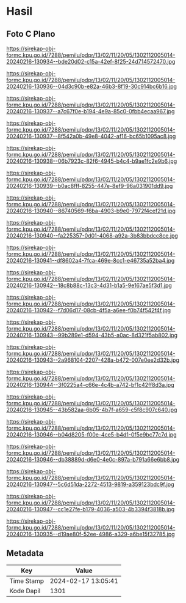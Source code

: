 # Hasil

## Foto C Plano

https://sirekap-obj-formc.kpu.go.id/7288/pemilu/pdpr/13/02/11/20/05/1302112005014-20240216-130934--bde20d02-c15a-42ef-8f25-24d714572470.jpg

https://sirekap-obj-formc.kpu.go.id/7288/pemilu/pdpr/13/02/11/20/05/1302112005014-20240216-130936--04d3c90b-e82a-46b3-8f19-30c914bc6b16.jpg

https://sirekap-obj-formc.kpu.go.id/7288/pemilu/pdpr/13/02/11/20/05/1302112005014-20240216-130937--a7c67f0e-b194-4e9a-85c0-0fbb4ecaa967.jpg

https://sirekap-obj-formc.kpu.go.id/7288/pemilu/pdpr/13/02/11/20/05/1302112005014-20240216-130937--8f542a0b-49e8-4042-af16-bc65b1095ac8.jpg

https://sirekap-obj-formc.kpu.go.id/7288/pemilu/pdpr/13/02/11/20/05/1302112005014-20240216-130938--06b7923c-82f6-4945-b4c4-b9ae1fc2e9b6.jpg

https://sirekap-obj-formc.kpu.go.id/7288/pemilu/pdpr/13/02/11/20/05/1302112005014-20240216-130939--b0ac8fff-8255-447e-8ef9-96a031901dd9.jpg

https://sirekap-obj-formc.kpu.go.id/7288/pemilu/pdpr/13/02/11/20/05/1302112005014-20240216-130940--86740569-f6ba-4903-b9e0-7972f4cef21d.jpg

https://sirekap-obj-formc.kpu.go.id/7288/pemilu/pdpr/13/02/11/20/05/1302112005014-20240216-130940--fa225357-0d01-4068-a92a-3b83bbdcc8ce.jpg

https://sirekap-obj-formc.kpu.go.id/7288/pemilu/pdpr/13/02/11/20/05/1302112005014-20240216-130941--df8602a4-7fca-469e-8cc1-e46735a52ba4.jpg

https://sirekap-obj-formc.kpu.go.id/7288/pemilu/pdpr/13/02/11/20/05/1302112005014-20240216-130942--18c8b88c-13c3-4d31-b1a5-9e167ae5f3d1.jpg

https://sirekap-obj-formc.kpu.go.id/7288/pemilu/pdpr/13/02/11/20/05/1302112005014-20240216-130942--f7d06d17-08cb-4f5a-a6ee-f0b74f542f4f.jpg

https://sirekap-obj-formc.kpu.go.id/7288/pemilu/pdpr/13/02/11/20/05/1302112005014-20240216-130943--99b289e1-d594-43b5-a0ac-8d321f5ab802.jpg

https://sirekap-obj-formc.kpu.go.id/7288/pemilu/pdpr/13/02/11/20/05/1302112005014-20240216-130943--2a968104-2207-428a-b472-007e0ee2d32b.jpg

https://sirekap-obj-formc.kpu.go.id/7288/pemilu/pdpr/13/02/11/20/05/1302112005014-20240216-130944--3f0225a4-c66e-4c4b-a742-bf1c42ff8d3a.jpg

https://sirekap-obj-formc.kpu.go.id/7288/pemilu/pdpr/13/02/11/20/05/1302112005014-20240216-130945--43b582aa-6b05-4b7f-a659-c5f8c907c640.jpg

https://sirekap-obj-formc.kpu.go.id/7288/pemilu/pdpr/13/02/11/20/05/1302112005014-20240216-130946--b04d8205-f00e-4ce5-b4d1-0f5e9bc77c7d.jpg

https://sirekap-obj-formc.kpu.go.id/7288/pemilu/pdpr/13/02/11/20/05/1302112005014-20240216-130946--db38889d-d6e0-4e0c-897a-b791a66e6bb8.jpg

https://sirekap-obj-formc.kpu.go.id/7288/pemilu/pdpr/13/02/11/20/05/1302112005014-20240216-130947--5c6d51da-2272-4513-9819-a359123bdc9f.jpg

https://sirekap-obj-formc.kpu.go.id/7288/pemilu/pdpr/13/02/11/20/05/1302112005014-20240216-130947--cc1e27fe-b179-4036-a503-4b3394f3818b.jpg

https://sirekap-obj-formc.kpu.go.id/7288/pemilu/pdpr/13/02/11/20/05/1302112005014-20240216-130935--d19ae80f-52ee-4986-a329-a6be15f32785.jpg


## Metadata

| Key        | Value               |
| ---------- | ------------------- |
| Time Stamp | 2024-02-17 13:05:41 |
| Kode Dapil | 1301                |



